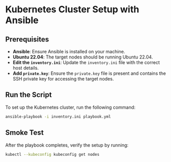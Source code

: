 # Kubernetes Cluster Setup with Ansible 

## Prerequisites

- **Ansible**: Ensure Ansible is installed on your machine.
- **Ubuntu 22.04**: The target nodes should be running Ubuntu 22.04.
- **Edit the `inventory.ini`**: Update the `inventory.ini` file with the correct host details.
- **Add `private.key`**: Ensure the `private.key` file is present and contains the SSH private key for accessing the target nodes.

## Run the Script

To set up the Kubernetes cluster, run the following command:

```sh
ansible-playbook -i inventory.ini playbook.yml

```

## Smoke Test
After the playbook completes, verify the setup by running:

```sh
kubectl --kubeconfig kubeconfig get nodes
```

